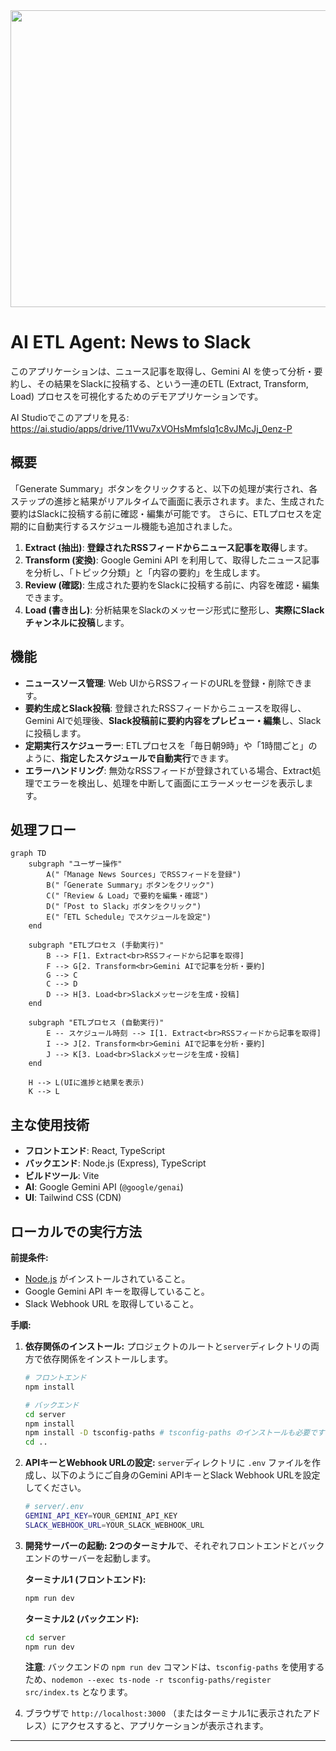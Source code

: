<div align="center">
<img width="1200" height="475" alt="GHBanner" src="https://github.com/user-attachments/assets/0aa67016-6eaf-458a-adb2-6e31a0763ed6" />
</div>

# AI ETL Agent: News to Slack

このアプリケーションは、ニュース記事を取得し、Gemini AI を使って分析・要約し、その結果をSlackに投稿する、という一連のETL (Extract, Transform, Load) プロセスを可視化するためのデモアプリケーションです。

AI Studioでこのアプリを見る: https://ai.studio/apps/drive/11Vwu7xVOHsMmfslq1c8vJMcJj_0enz-P

## 概要

「Generate Summary」ボタンをクリックすると、以下の処理が実行され、各ステップの進捗と結果がリアルタイムで画面に表示されます。また、生成された要約はSlackに投稿する前に確認・編集が可能です。
さらに、ETLプロセスを定期的に自動実行するスケジュール機能も追加されました。

1.  **Extract (抽出)**: **登録されたRSSフィードからニュース記事を取得**します。
2.  **Transform (変換)**: Google Gemini API を利用して、取得したニュース記事を分析し、「トピック分類」と「内容の要約」を生成します。
3.  **Review (確認)**: 生成された要約をSlackに投稿する前に、内容を確認・編集できます。
4.  **Load (書き出し)**: 分析結果をSlackのメッセージ形式に整形し、**実際にSlackチャンネルに投稿**します。

## 機能

-   **ニュースソース管理**: Web UIからRSSフィードのURLを登録・削除できます。
-   **要約生成とSlack投稿**: 登録されたRSSフィードからニュースを取得し、Gemini AIで処理後、**Slack投稿前に要約内容をプレビュー・編集**し、Slackに投稿します。
-   **定期実行スケジューラー**: ETLプロセスを「毎日朝9時」や「1時間ごと」のように、**指定したスケジュールで自動実行**できます。
-   **エラーハンドリング**: 無効なRSSフィードが登録されている場合、Extract処理でエラーを検出し、処理を中断して画面にエラーメッセージを表示します。

## 処理フロー

```mermaid
graph TD
    subgraph "ユーザー操作"
        A("「Manage News Sources」でRSSフィードを登録")
        B("「Generate Summary」ボタンをクリック")
        C("「Review & Load」で要約を編集・確認")
        D("「Post to Slack」ボタンをクリック")
        E("「ETL Schedule」でスケジュールを設定")
    end

    subgraph "ETLプロセス (手動実行)"
        B --> F[1. Extract<br>RSSフィードから記事を取得]
        F --> G[2. Transform<br>Gemini AIで記事を分析・要約]
        G --> C
        C --> D
        D --> H[3. Load<br>Slackメッセージを生成・投稿]
    end

    subgraph "ETLプロセス (自動実行)"
        E -- スケジュール時刻 --> I[1. Extract<br>RSSフィードから記事を取得]
        I --> J[2. Transform<br>Gemini AIで記事を分析・要約]
        J --> K[3. Load<br>Slackメッセージを生成・投稿]
    end

    H --> L(UIに進捗と結果を表示)
    K --> L
```

## 主な使用技術

-   **フロントエンド**: React, TypeScript
-   **バックエンド**: Node.js (Express), TypeScript
-   **ビルドツール**: Vite
-   **AI**: Google Gemini API (`@google/genai`)
-   **UI**: Tailwind CSS (CDN)

## ローカルでの実行方法

**前提条件:**

-   [Node.js](https://nodejs.org/) がインストールされていること。
-   Google Gemini API キーを取得していること。
-   Slack Webhook URL を取得していること。

**手順:**

1.  **依存関係のインストール:**
    プロジェクトのルートと`server`ディレクトリの両方で依存関係をインストールします。
    ```bash
    # フロントエンド
    npm install

    # バックエンド
    cd server
    npm install
    npm install -D tsconfig-paths # tsconfig-paths のインストールも必要です
    cd ..
    ```

2.  **APIキーとWebhook URLの設定:**
    `server`ディレクトリに `.env` ファイルを作成し、以下のようにご自身のGemini APIキーとSlack Webhook URLを設定してください。
    
    ```sh
    # server/.env
    GEMINI_API_KEY=YOUR_GEMINI_API_KEY
    SLACK_WEBHOOK_URL=YOUR_SLACK_WEBHOOK_URL
    ```

3.  **開発サーバーの起動:**
    **2つのターミナル**で、それぞれフロントエンドとバックエンドのサーバーを起動します。

    **ターミナル1 (フロントエンド):**
    ```bash
    npm run dev
    ```

    **ターミナル2 (バックエンド):**
    ```bash
    cd server
    npm run dev
    ```
    **注意**: バックエンドの `npm run dev` コマンドは、`tsconfig-paths` を使用するため、`nodemon --exec ts-node -r tsconfig-paths/register src/index.ts` となります。

4.  ブラウザで `http://localhost:3000` （またはターミナル1に表示されたアドレス）にアクセスすると、アプリケーションが表示されます。

---